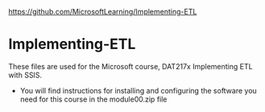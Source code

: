 https://github.com/MicrosoftLearning/Implementing-ETL

# Implementing-ETL
These files are used for the Microsoft course, DAT217x Implementing ETL with SSIS.
* You will find instructions for installing and configuring the software you need for this course in the module00.zip file
